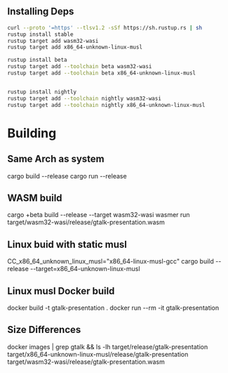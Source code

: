 ## Installing Deps

```bash
curl --proto '=https' --tlsv1.2 -sSf https://sh.rustup.rs | sh
rustup install stable
rustup target add wasm32-wasi
rustup target add x86_64-unknown-linux-musl

rustup install beta
rustup target add --toolchain beta wasm32-wasi
rustup target add --toolchain beta x86_64-unknown-linux-musl


rustup install nightly
rustup target add --toolchain nightly wasm32-wasi
rustup target add --toolchain nightly x86_64-unknown-linux-musl
```

# Building

## Same Arch as system

cargo build --release
cargo run --release

## WASM build

cargo +beta build --release --target wasm32-wasi
wasmer run target/wasm32-wasi/release/gtalk-presentation.wasm

## Linux buid with static musl

CC_x86_64_unknown_linux_musl="x86_64-linux-musl-gcc" cargo build --release --target=x86_64-unknown-linux-musl

## Linux musl Docker build

docker build -t gtalk-presentation .
docker run --rm -it gtalk-presentation

## Size Differences

docker images | grep gtalk && ls -lh target/release/gtalk-presentation target/x86_64-unknown-linux-musl/release/gtalk-presentation target/wasm32-wasi/release/gtalk-presentation.wasm